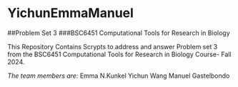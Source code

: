 # YichunEmmaManuel

##Problem Set 3
###BSC6451 Computational Tools for Research in Biology

This Repository Contains Scrypts to address and answer 
Problem set 3 from the BSC6451 Computational Tools for 
Research in Biology Course- Fall 2024.

_The team members are:_ 
Emma N.Kunkel
Yichun Wang
Manuel Gastelbondo
